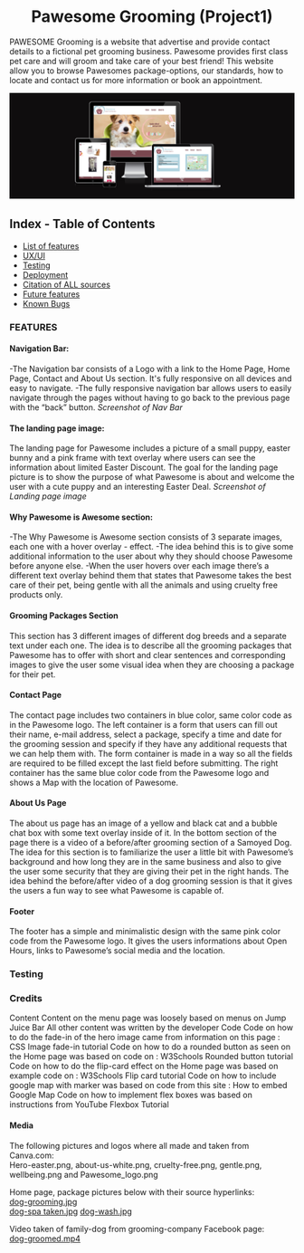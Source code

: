 <h1 align="center"> Pawesome Grooming (Project1)</h1>

PAWESOME Grooming is a website that advertise and provide contact details to a fictional pet grooming business. Pawesome provides first class pet care and will groom and take care of your best friend!
This website allow you to browse Pawesomes package-options, our standards, how to locate and contact us for more information or book an appointment. 

![Responsive Mockup](assets/images/mock-up-home2.png)

## Index - Table of Contents
* [List of features]()
* [UX/UI]()
* [Testing]()
* [Deployment]()
* [Citation of ALL sources]()
* [Future features]()
* [Known Bugs]()

### FEATURES

#### Navigation Bar:
-The Navigation bar consists of a Logo with a link to the Home Page, Home Page, Contact and About Us section. It's fully responsive on all devices and easy to navigate.
-The fully responsive navigation bar allows users to easily navigate through the pages without having to go back to the previous page with the “back” button.
*Screenshot of Nav Bar*

#### The landing page image:
The landing page for Pawesome includes a picture of a small puppy, easter bunny and a pink frame with text overlay where users can see the information about limited Easter Discount.
The goal for the landing page picture is to show the purpose of what Pawesome is about and welcome the user with a cute puppy and an interesting Easter Deal. 
*Screenshot of Landing page image*

#### Why Pawesome is Awesome section:
-The Why Pawesome is Awesome section consists of 3 separate images, each one with a hover overlay - effect.
-The idea behind this is to give some additional information to the user about why they should choose Pawesome before anyone else. 
-When the user hovers over each image there’s a different text overlay behind them that states that Pawesome takes the best care of their pet, being gentle with all the animals and using cruelty free products only.

#### Grooming Packages Section
This section has 3 different images of different dog breeds and a separate text under each one.
The idea is to describe all the grooming packages that Pawesome has to offer with short and clear sentences and corresponding images to give the user some visual idea when they are choosing a package for their pet.

#### Contact Page
The contact page includes two containers in blue color, same color code as in the Pawesome logo.
The left container is a form that users can fill out their name, e-mail address, select a package, specify a time and date for the grooming session and specify if they have any additional requests that we can help them with. 
The form container is made in a way so all the fields are required to be filled except the last field before submitting.
The right container has the same blue color code from the Pawesome logo and shows a Map with the location of Pawesome.

#### About Us Page
The about us page has an image of a yellow and black cat and a bubble chat box with some text overlay inside of it. In the bottom section of the page there is a video of a before/after grooming section of a Samoyed Dog.
The idea for this section is to familiarize the user a little bit with Pawesome’s background and how long they are in the same business and also to give the user some security that they are giving their pet in the right hands. 
The idea behind the before/after video of a dog grooming session is that it gives the users a fun way to see what Pawesome is capable of.

#### Footer
The footer has a simple and minimalistic design with the same pink color code from the Pawesome logo.
It gives the users informations about Open Hours, links to Pawesome’s social media and the location.






### Testing





### Credits

Content
Content on the menu page was loosely based on menus on Jump Juice Bar
All other content was written by the developer
Code
Code on how to do the fade-in of the hero image came from information on this page : CSS Image fade-in tutorial
Code on how to do a rounded button as seen on the Home page was based on code on : W3Schools Rounded button tutorial
Code on how to do the flip-card effect on the Home page was based on example code on : W3Schools Flip card tutorial
Code on how to include google map with marker was based on code from this site : How to embed Google Map
Code on how to implement flex boxes was based on instructions from YouTube Flexbox Tutorial

#### Media
The following pictures and logos where all made and taken from Canva.com:<br>
Hero-easter.png, about-us-white.png, cruelty-free.png, gentle.png, wellbeing.png and Pawesome_logo.png

Home page, package pictures below with their source hyperlinks:<br>
[dog-grooming.jpg](https://pawfectspa.com/wp-content/uploads/2019/11/dog-grooming-time.jpg)    
[](dog-groom)
[dog-spa taken.jpg](https://media.istockphoto.com/id/543219820/sv/foto/dog-spa-wellness.jpg?s=612x612&w=0&k=20&c=DhAcx66H__roPyjbQpc3hrIKXhyffJT59C-iZaYwuck=)
[dog-wash.jpg](https://www.thespruce.com/thmb/raXAhH2GGYPPA8eYHSF_pTf8w70=/1500x0/filters:no_upscale():max_bytes(150000):strip_icc()/DogWashingStation-22a54f8fddbb4f3d934971845805bf71.jpg)<br>

Video taken of family-dog from grooming-company Facebook page:<br>
[dog-groomed.mp4](https://fb.watch/jIvPg90Mk_/)

